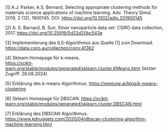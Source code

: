 [1] A.J. Parker, A.S. Bernard, Selecting appropriate clustering methods for materials science applications of machine learning, Adv. Theory Simul. 2019, 2 (12), 1900145. DOI:
https://doi.org/10.1002/adts.201900145

[2] A. S. Barnard, B. Sun, Silver nanoparticle data set: CSIRO data collection, 2017.
https://doi.org/10.25919/5d22d20bc543e

[3] Implementierung des ILS-Algorithmus aus Quelle [1] zum Download.
https://data.csiro.au/collection/csiro:41362

[4] Sklearn Homepage für k-means.  
https://scikit-learn.org/stable/modules/generated/sklearn.cluster.KMeans.html (letzter Zugriff: 28.08.2024)

[5] Erklärung des k-means Algorithmus. 
https://neptune.ai/blog/k-means-clustering

[6] Sklearn Homepage für DBSCAN. 
https://scikit-learn.org/stable/modules/generated/sklearn.cluster.DBSCAN.html

[7] Erklärung des DBSCAN Algorithmus. 
https://www.kdnuggets.com/2020/04/dbscan-clustering-algorithm-machine-learning.html

